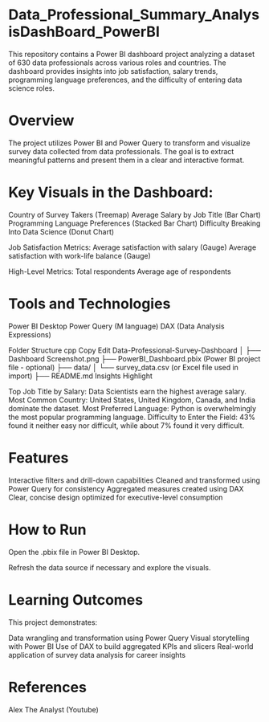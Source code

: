 # Data_Professional_Summary_AnalysisDashBoard_PowerBI

This repository contains a Power BI dashboard project analyzing a dataset of 630 data professionals across various roles and countries. The dashboard provides insights into job satisfaction, salary trends, programming language preferences, and the difficulty of entering data science roles.

# Overview
The project utilizes Power BI and Power Query to transform and visualize survey data collected from data professionals. The goal is to extract meaningful patterns and present them in a clear and interactive format.

# Key Visuals in the Dashboard:
Country of Survey Takers (Treemap)
Average Salary by Job Title (Bar Chart)
Programming Language Preferences (Stacked Bar Chart)
Difficulty Breaking Into Data Science (Donut Chart)

Job Satisfaction Metrics:
Average satisfaction with salary (Gauge)
Average satisfaction with work-life balance (Gauge)

High-Level Metrics:
Total respondents
Average age of respondents

# Tools and Technologies
Power BI Desktop
Power Query (M language)
DAX (Data Analysis Expressions)

Folder Structure
cpp
Copy
Edit
Data-Professional-Survey-Dashboard
│
├── Dashboard Screenshot.png
├── PowerBI_Dashboard.pbix (Power BI project file - optional)
├── data/
│   └── survey_data.csv (or Excel file used in import)
├── README.md
Insights Highlight


Top Job Title by Salary: Data Scientists earn the highest average salary.
Most Common Country: United States, United Kingdom, Canada, and India dominate the dataset.
Most Preferred Language: Python is overwhelmingly the most popular programming language.
Difficulty to Enter the Field: 43% found it neither easy nor difficult, while about 7% found it very difficult.

# Features
Interactive filters and drill-down capabilities
Cleaned and transformed using Power Query for consistency
Aggregated measures created using DAX
Clear, concise design optimized for executive-level consumption

# How to Run
Open the .pbix file in Power BI Desktop.

Refresh the data source if necessary and explore the visuals.

# Learning Outcomes
This project demonstrates:

Data wrangling and transformation using Power Query
Visual storytelling with Power BI
Use of DAX to build aggregated KPIs and slicers
Real-world application of survey data analysis for career insights

# References
Alex The Analyst (Youtube)
